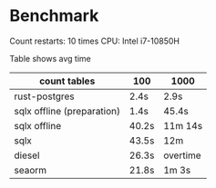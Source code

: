 # Benchmark

Count restarts: 10 times
CPU: Intel i7-10850H

Table shows avg time

| count tables| 100 | 1000 |
|---|---|---|
| rust-postgres | 2.4s | 2.9s |
| sqlx offline (preparation)| 1.4s | 45.4s |
| sqlx offline | 40.2s | 11m 14s |
| sqlx | 43.5s | 12m |
| diesel | 26.3s | overtime |
| seaorm | 21.8s | 1m 3s |


